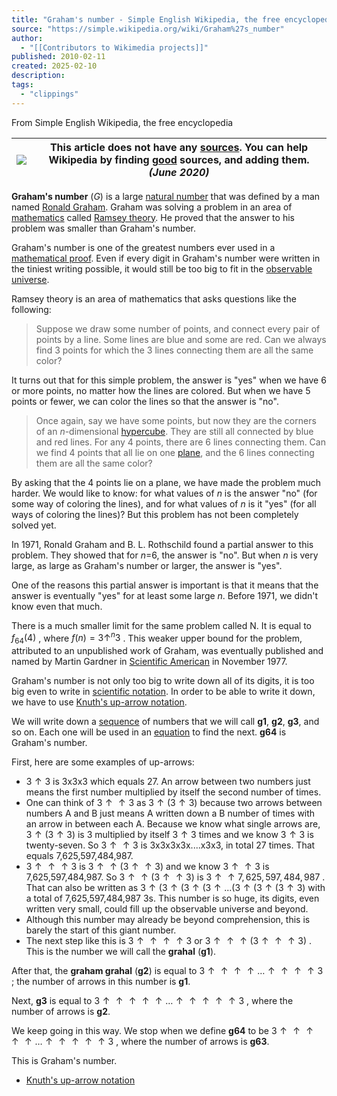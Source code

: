 ```yaml
---
title: "Graham's number - Simple English Wikipedia, the free encyclopedia"
source: "https://simple.wikipedia.org/wiki/Graham%27s_number"
author:
  - "[[Contributors to Wikimedia projects]]"
published: 2010-02-11
created: 2025-02-10
description:
tags:
  - "clippings"
---
```

From Simple English Wikipedia, the free encyclopedia

| [![](https://upload.wikimedia.org/wikipedia/commons/thumb/6/64/Question_book-4.svg/50px-Question_book-4.svg.png)](https://simple.wikipedia.org/wiki/File:Question_book-4.svg) | This article **does not have any [sources](https://simple.wikipedia.org/wiki/Wikipedia:Citing_sources "Wikipedia:Citing sources")**. You can help Wikipedia by finding [good](https://simple.wikipedia.org/wiki/Wikipedia:RELIABLE "Wikipedia:RELIABLE") sources, and adding them. *(June 2020)* |
| --- | --- |

**Graham's number** (*G*) is a large [natural number](https://simple.wikipedia.org/wiki/Natural_number "Natural number") that was defined by a man named [Ronald Graham](https://simple.wikipedia.org/wiki/Ronald_Graham "Ronald Graham"). Graham was solving a problem in an area of [mathematics](https://simple.wikipedia.org/wiki/Mathematics "Mathematics") called [Ramsey theory](https://simple.wikipedia.org/wiki/Ramsey_theory "Ramsey theory"). He proved that the answer to his problem was smaller than Graham's number.

Graham's number is one of the greatest numbers ever used in a [mathematical proof](https://simple.wikipedia.org/wiki/Mathematical_proof "Mathematical proof"). Even if every digit in Graham's number were written in the tiniest writing possible, it would still be too big to fit in the [observable universe](https://simple.wikipedia.org/wiki/Observable_universe "Observable universe").

Ramsey theory is an area of mathematics that asks questions like the following:

> Suppose we draw some number of points, and connect every pair of points by a line. Some lines are blue and some are red. Can we always find 3 points for which the 3 lines connecting them are all the same color?

It turns out that for this simple problem, the answer is "yes" when we have 6 or more points, no matter how the lines are colored. But when we have 5 points or fewer, we can color the lines so that the answer is "no".

> Once again, say we have some points, but now they are the corners of an *n*\-dimensional [hypercube](https://simple.wikipedia.org/wiki/Hypercube "Hypercube"). They are still all connected by blue and red lines. For any 4 points, there are 6 lines connecting them. Can we find 4 points that all lie on one [plane](https://simple.wikipedia.org/wiki/Plane_\(mathematics\) "Plane (mathematics)"), and the 6 lines connecting them are all the same color?

By asking that the 4 points lie on a plane, we have made the problem much harder. We would like to know: for what values of *n* is the answer "no" (for some way of coloring the lines), and for what values of *n* is it "yes" (for all ways of coloring the lines)? But this problem has not been completely solved yet.

In 1971, Ronald Graham and B. L. Rothschild found a partial answer to this problem. They showed that for *n*\=6, the answer is "no". But when *n* is very large, as large as Graham's number or larger, the answer is "yes".

One of the reasons this partial answer is important is that it means that the answer is eventually "yes" for at least some large *n*. Before 1971, we didn't know even that much.

There is a much smaller limit for the same problem called N. It is equal to ${\displaystyle f_{64}(4)}$  , where ${\displaystyle f(n)=3\uparrow ^{n}3}$  . This weaker upper bound for the problem, attributed to an unpublished work of Graham, was eventually published and named by Martin Gardner in [Scientific American](https://simple.wikipedia.org/wiki/Scientific_American "Scientific American") in November 1977.

Graham's number is not only too big to write down all of its digits, it is too big even to write in [scientific notation](https://simple.wikipedia.org/wiki/Scientific_notation "Scientific notation"). In order to be able to write it down, we have to use [Knuth's up-arrow notation](https://simple.wikipedia.org/wiki/Knuth%27s_up-arrow_notation "Knuth's up-arrow notation").

We will write down a [sequence](https://simple.wikipedia.org/wiki/Sequence "Sequence") of numbers that we will call **g1**, **g2**, **g3**, and so on. Each one will be used in an [equation](https://simple.wikipedia.org/wiki/Equation "Equation") to find the next. **g64** is Graham's number.

First, here are some examples of up-arrows:

- ${\displaystyle 3\uparrow 3}$ is 3x3x3 which equals 27. An arrow between two numbers just means the first number multiplied by itself the second number of times.
- One can think of ${\displaystyle 3\uparrow \uparrow 3}$ as ${\displaystyle 3\uparrow (3\uparrow 3)}$ because two arrows between numbers A and B just means A written down a B number of times with an arrow in between each A. Because we know what single arrows are, ${\displaystyle 3\uparrow (3\uparrow 3)}$ is 3 multiplied by itself ${\displaystyle 3\uparrow 3}$ times and we know ${\displaystyle 3\uparrow 3}$ is twenty-seven. So ${\displaystyle 3\uparrow \uparrow 3}$ is 3x3x3x3x....x3x3, in total 27 times. That equals 7,625,597,484,987.
- ${\displaystyle 3\uparrow \uparrow \uparrow 3}$ is ${\displaystyle 3\uparrow \uparrow (3\uparrow \uparrow 3)}$ and we know ${\displaystyle 3\uparrow \uparrow 3}$ is 7,625,597,484,987. So ${\displaystyle 3\uparrow \uparrow (3\uparrow \uparrow 3)}$ is ${\displaystyle 3\uparrow \uparrow 7,625,597,484,987}$  . That can also be written as ${\displaystyle 3\uparrow (3\uparrow (3\uparrow (3\uparrow ...(3\uparrow (3\uparrow (3\uparrow 3)}$ with a total of 7,625,597,484,987 3s. This number is so huge, its digits, even written very small, could fill up the observable universe and beyond.
- Although this number may already be beyond comprehension, this is barely the start of this giant number.
- The next step like this is ${\displaystyle 3\uparrow \uparrow \uparrow \uparrow 3}$ or ${\displaystyle 3\uparrow \uparrow \uparrow (3\uparrow \uparrow \uparrow 3)}$  . This is the number we will call the **grahal** (**g1**).

After that, the **graham grahal** (**g2**) is equal to ${\displaystyle 3\uparrow \uparrow \uparrow \uparrow \ldots \uparrow \uparrow \uparrow \uparrow 3}$  ; the number of arrows in this number is **g1**.

Next, **g3** is equal to ${\displaystyle 3\uparrow \uparrow \uparrow \uparrow \uparrow \ldots \uparrow \uparrow \uparrow \uparrow \uparrow 3}$  , where the number of arrows is **g2**.

We keep going in this way. We stop when we define **g64** to be ${\displaystyle 3\uparrow \uparrow \uparrow \uparrow \uparrow \ldots \uparrow \uparrow \uparrow \uparrow \uparrow 3}$  , where the number of arrows is **g63**.

This is Graham's number.

- [Knuth's up-arrow notation](https://simple.wikipedia.org/wiki/Knuth%27s_up-arrow_notation "Knuth's up-arrow notation")